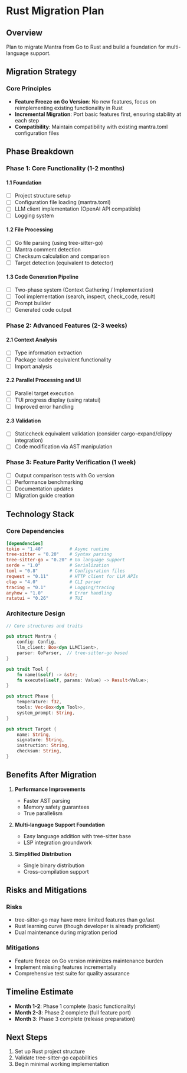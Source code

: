 # Rust Migration Plan

## Overview
Plan to migrate Mantra from Go to Rust and build a foundation for multi-language support.

## Migration Strategy

### Core Principles
- **Feature Freeze on Go Version**: No new features, focus on reimplementing existing functionality in Rust
- **Incremental Migration**: Port basic features first, ensuring stability at each step
- **Compatibility**: Maintain compatibility with existing mantra.toml configuration files

## Phase Breakdown

### Phase 1: Core Functionality (1-2 months)

#### 1.1 Foundation
- [ ] Project structure setup
- [ ] Configuration file loading (mantra.toml)
- [ ] LLM client implementation (OpenAI API compatible)
- [ ] Logging system

#### 1.2 File Processing
- [ ] Go file parsing (using tree-sitter-go)
- [ ] Mantra comment detection
- [ ] Checksum calculation and comparison
- [ ] Target detection (equivalent to detector)

#### 1.3 Code Generation Pipeline
- [ ] Two-phase system (Context Gathering / Implementation)
- [ ] Tool implementation (search, inspect, check_code, result)
- [ ] Prompt builder
- [ ] Generated code output

### Phase 2: Advanced Features (2-3 weeks)

#### 2.1 Context Analysis
- [ ] Type information extraction
- [ ] Package loader equivalent functionality
- [ ] Import analysis

#### 2.2 Parallel Processing and UI
- [ ] Parallel target execution
- [ ] TUI progress display (using ratatui)
- [ ] Improved error handling

#### 2.3 Validation
- [ ] Staticcheck equivalent validation (consider cargo-expand/clippy integration)
- [ ] Code modification via AST manipulation

### Phase 3: Feature Parity Verification (1 week)
- [ ] Output comparison tests with Go version
- [ ] Performance benchmarking
- [ ] Documentation updates
- [ ] Migration guide creation

## Technology Stack

### Core Dependencies
```toml
[dependencies]
tokio = "1.40"          # Async runtime
tree-sitter = "0.20"    # Syntax parsing
tree-sitter-go = "0.20" # Go language support
serde = "1.0"           # Serialization
toml = "0.8"            # Configuration files
reqwest = "0.11"        # HTTP client for LLM APIs
clap = "4.0"            # CLI parser
tracing = "0.1"         # Logging/tracing
anyhow = "1.0"          # Error handling
ratatui = "0.26"        # TUI
```

### Architecture Design

```rust
// Core structures and traits

pub struct Mantra {
    config: Config,
    llm_client: Box<dyn LLMClient>,
    parser: GoParser,  // tree-sitter-go based
}

pub trait Tool {
    fn name(&self) -> &str;
    fn execute(&self, params: Value) -> Result<Value>;
}

pub struct Phase {
    temperature: f32,
    tools: Vec<Box<dyn Tool>>,
    system_prompt: String,
}

pub struct Target {
    name: String,
    signature: String,
    instruction: String,
    checksum: String,
}
```

## Benefits After Migration

1. **Performance Improvements**
   - Faster AST parsing
   - Memory safety guarantees
   - True parallelism

2. **Multi-language Support Foundation**
   - Easy language addition with tree-sitter base
   - LSP integration groundwork

3. **Simplified Distribution**
   - Single binary distribution
   - Cross-compilation support

## Risks and Mitigations

### Risks
- tree-sitter-go may have more limited features than go/ast
- Rust learning curve (though developer is already proficient)
- Dual maintenance during migration period

### Mitigations
- Feature freeze on Go version minimizes maintenance burden
- Implement missing features incrementally
- Comprehensive test suite for quality assurance

## Timeline Estimate

- **Month 1-2**: Phase 1 complete (basic functionality)
- **Month 2-3**: Phase 2 complete (full feature port)
- **Month 3**: Phase 3 complete (release preparation)

## Next Steps

1. Set up Rust project structure
2. Validate tree-sitter-go capabilities
3. Begin minimal working implementation